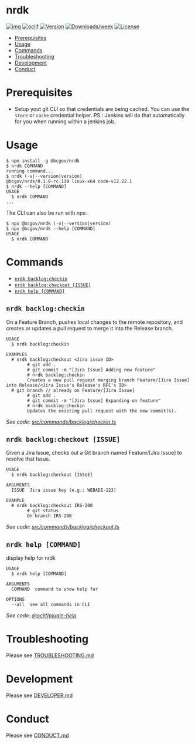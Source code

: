 nrdk
====


<!-- badges -->
[![img](https://img.shields.io/badge/Lifecycle-Experimental-339999)](https://github.com/bcgov/repomountie/blob/master/doc/lifecycle-badges.md)
[![oclif](https://img.shields.io/badge/cli-oclif-brightgreen.svg)](https://oclif.io)
[![Version](https://img.shields.io/npm/v/@bcgov/nrdk.svg)](https://www.npmjs.com/package/@bcgov/nrdk)
[![Downloads/week](https://img.shields.io/npm/dw/@bcgov/nrdk.svg)](https://www.npmjs.com/package/@bcgov/nrdk)
[![License](https://img.shields.io/npm/l/@bcgov/nrdk.svg)](https://github.com/cvarjao/nrdk/blob/master/package.json)

<!-- toc -->
* [Prerequisites](#prerequisites)
* [Usage](#usage)
* [Commands](#commands)
* [Troubleshooting](#troubleshooting)
* [Development](#development)
* [Conduct](#conduct)

# Prerequisites
* Setup yout git CLI so that credentials are being cached. You can use the `store` or `cache` credential helper. PS.: Jenkins will do that automatically for you when running within a jenkins job.

# Usage
<!-- usage -->
```sh-session
$ npm install -g @bcgov/nrdk
$ nrdk COMMAND
running command...
$ nrdk (-v|--version|version)
@bcgov/nrdk/0.1.0-rc.119 linux-x64 node-v12.22.1
$ nrdk --help [COMMAND]
USAGE
  $ nrdk COMMAND
...
```
<!-- usagestop -->

The CLI can also be run with npx:
```sh-session
$ npx @bcgov/nrdk (-v|--version|version)
$ npx @bcgov/nrdk --help [COMMAND]
USAGE
  $ nrdk COMMAND
```

# Commands
<!-- commands -->
* [`nrdk backlog:checkin`](#nrdk-backlogcheckin)
* [`nrdk backlog:checkout [ISSUE]`](#nrdk-backlogcheckout-issue)
* [`nrdk help [COMMAND]`](#nrdk-help-command)

## `nrdk backlog:checkin`

On a Feature Branch, pushes local changes to the remote repository, and creates or updates a pull request to merge it into the Release branch.

```
USAGE
  $ nrdk backlog:checkin

EXAMPLES
  # nrdk backlog:checkout <Jira issue ID>
        # git add .
        # git commit -m "[Jira Issue] Adding new feature"
        # nrdk backlog:checkin
        Creates a new pull request merging branch Feature/[Jira Issue] into Release/<Jira Issue's Release's RFC's ID>
  # git branch // already on Feature/[Jira Issue]
        # git add .
        # git commit -m "[Jira Issue] Expanding on feature"
        # nrdk backlog:checkin
        Updates the existing pull request with the new commit(s).
```

_See code: [src/commands/backlog/checkin.ts](./src/commands/backlog/checkin.ts)_

## `nrdk backlog:checkout [ISSUE]`

Given a Jira Issue, checks out a Git branch named Feature/[Jira Issue] to resolve that Issue.

```
USAGE
  $ nrdk backlog:checkout [ISSUE]

ARGUMENTS
  ISSUE  Jira issue key (e.g.: WEBADE-123)

EXAMPLE
  # nrdk backlog:checkout IRS-200
        # git status
        On branch IRS-200
```

_See code: [src/commands/backlog/checkout.ts](./src/commands/backlog/checkout.ts)_

## `nrdk help [COMMAND]`

display help for nrdk

```
USAGE
  $ nrdk help [COMMAND]

ARGUMENTS
  COMMAND  command to show help for

OPTIONS
  --all  see all commands in CLI
```

_See code: [@oclif/plugin-help](https://github.com/oclif/plugin-help/blob/v3.2.2/src/commands/help.ts)_
<!-- commandsstop -->

# Troubleshooting

Please see [TROUBLESHOOTING.md](./TROUBLESHOOTING.md)

# Development

Please see [DEVELOPER.md](./DEVELOPER.md)

# Conduct

Please see [CONDUCT.md](./CONDUCT.md)
